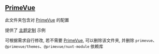 ## [PrimeVue][prime-vue]

此文件夹包含对 [PrimeVue][prime-vue] 的配置

提供了 [主题定制](./preset/custom.ts) 示例

可根据需求自行修改, 若不需要 [PrimeVue][prime-vue], 可以删除该文件夹, 并删除 `primevue`、`@primevue/themes`、`@primevue/nuxt-module` 依赖库

[prime-vue]: https://primevue.org
